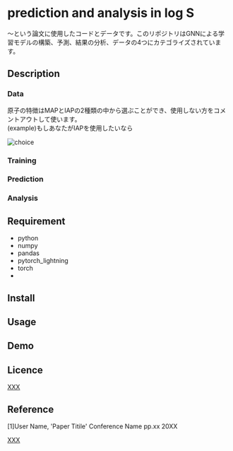 prediction and analysis in log S
====

〜という論文に使用したコードとデータです。このリポジトリはGNNによる学習モデルの構築、予測、結果の分析、データの4つにカテゴライズされています。
## Description
### Data
原子の特徴はMAPとIAPの2種類の中から選ぶことができ、使用しない方をコメントアウトして使います。<br>(example)もしあなたがIAPを使用したいなら

![choice](https://github.com/STeruhisa/logS/assets/171115343/dc9a69f3-04ef-4c17-99fa-28a3c2ddf47d)






### Training

### Prediction

### Analysis


## Requirement
- python
- numpy
- pandas
- pytorch_lightning
- torch
- 
## Install

## Usage

## Demo

## Licence

[XXX](https://github.com/XXX)

## Reference
[1]User Name, 'Paper Titile' Conference Name pp.xx 20XX

[XXX](https://github.com/XXX)
